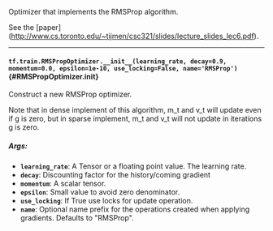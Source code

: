Optimizer that implements the RMSProp algorithm.

See the [paper]
(http://www.cs.toronto.edu/~tijmen/csc321/slides/lecture_slides_lec6.pdf).

- - -

#### `tf.train.RMSPropOptimizer.__init__(learning_rate, decay=0.9, momentum=0.0, epsilon=1e-10, use_locking=False, name='RMSProp')` {#RMSPropOptimizer.__init__}

Construct a new RMSProp optimizer.

Note that in dense implement of this algorithm, m_t and v_t will
update even if g is zero, but in sparse implement, m_t and v_t
will not update in iterations g is zero.

##### Args:


*  <b>`learning_rate`</b>: A Tensor or a floating point value.  The learning rate.
*  <b>`decay`</b>: Discounting factor for the history/coming gradient
*  <b>`momentum`</b>: A scalar tensor.
*  <b>`epsilon`</b>: Small value to avoid zero denominator.
*  <b>`use_locking`</b>: If True use locks for update operation.
*  <b>`name`</b>: Optional name prefix for the operations created when applying
    gradients. Defaults to "RMSProp".


